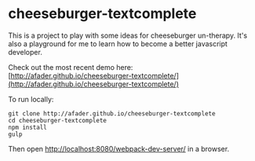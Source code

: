 # cheeseburger-textcomplete
This is a project to play with some ideas for cheeseburger un-therapy. It's also a playground for me to learn how to become a better javascript developer.

Check out the most recent demo here: [http://afader.github.io/cheeseburger-textcomplete/](http://afader.github.io/cheeseburger-textcomplete/)

To run locally:
    
    git clone http://afader.github.io/cheeseburger-textcomplete
    cd cheeseburger-textcomplete
    npm install
    gulp
    
Then open [http://localhost:8080/webpack-dev-server/](http://localhost:8080/webpack-dev-server/) in a browser.
